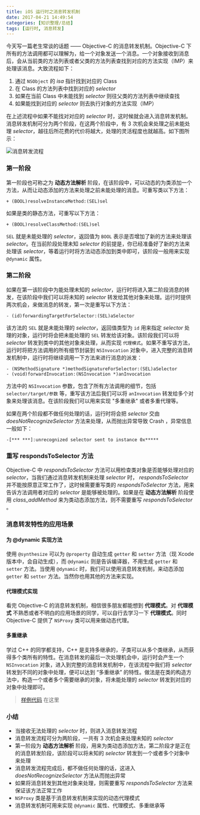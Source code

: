 ```yaml
---
title: iOS 运行时之消息转发机制
date: 2017-04-21 14:49:54
categories: [知识整理/总结]
tags: [运行时, 消息转发]
---
```


今天写一篇老生常谈的话题 —— Objective-C 的消息转发机制。Objective-C 下所有的方法调用都可以理解为，给一个对象发送一个消息。一个对象接收到消息后，会从当前类的方法列表或者父类的方法列表查找到对应的方法实现（IMP）来处理该消息。大致流程如下：

1. 通过 `NSObject` 的 *isa* 指针找到对应的 Class
2. 在 Class 的方法列表中找到对应的 *selector*
3. 如果在当前 Class 中未能找到 *selector* 则往父类的方法列表中继续查找
4. 如果能找到对应的 *selector* 则去执行对象的方法实现（IMP）

在上述流程中如果不能找对对应的 *selector* 时，这时候就会进入消息转发机制。消息转发机制可分为两个阶段，在这两个阶段中，有 3 次机会来处理之前未能处理 *selector*，越往后所花费的代价将越大，处理的灵活程度也就越高。如下图所示：

![消息转发流程](/uploads/forwardflow.png)
<!--more--> 
### 第一阶段

第一阶段也可称之为 **动态方法解析** 阶段，在该阶段中，可以动态的为类添加一个方法，从而让动态添加的方法来处理之前未能处理的消息。可重写类以下方法： 

```
+ (BOOL)resolveInstanceMethod:(SEL)sel
```

如果是类的静态方法，可重写以下方法：

```
+ (BOOL)resolveClassMethod:(SEL)sel
```

`SEL` 就是未能处理的 *selector*，返回值为 `BOOL` 表示是否增加了新的方法来处理该 *selector*。在当前阶段处理未知 *selector* 的前提是，你已经准备好了新的方法来处理该 *selector*，等着运行时将方法动态添加到类中即可，该阶段一般用来实现 `@dynamic` 属性。

### 第二阶段

如果在第一该阶段中为能处理未知的 *selector*，运行时将进入第二阶段消息的转发，在该阶段中我们可以将未知的 *selector* 转发给其他对象来处理。运行时提供两次机会，来做消息的转发，第一次是重写以下方法：

```
- (id)forwardingTargetForSelector:(SEL)aSelector
```

该方法的 `SEL` 就是未能处理的 *selector*，返回值类型为 `id` 用来指定 *selector* 处理的对象，运行时将会把未能处理的 `SEL` 转发给该对象。该阶段我们可以将 *selector* 转发到类中的其他对象来处理，从而实现 `代理模式`。如果不重写该方法，运行时将把方法调用的所有细节封装到 `NSInvocation` 对象中，进入完整的消息转发机制中，运行时将继续调用一下方法来进行消息的派发：

```
- (NSMethodSignature *)methodSignatureForSelector:(SEL)aSelector
- (void)forwardInvocation:(NSInvocation *)anInvocation
```

方法中的 `NSInvocation` 参数，包含了所有方法调用的细节，包括 `selector/target/参数` 等，重写该方法后我们可以将 `anInvocation` 转发给多个对象来处理该消息。在该阶段我们可以用来实现 "多重继承" 或者多重代理等。

如果在两个阶段都不做任何处理的话，运行时将会把 *selector* 交由 *doesNotRecognizeSelector* 方法来处理，从而抛出异常导致 Crash ，异常信息一般如下：

```
-[*** ***]:unrecognized selector sent to instance 0x*****
```

### 重写 respondsToSelector 方法

Objective-C 中 *respondsToSelector* 方法可以用检查类对象是否能够处理对应的 *selector*，当我们通过消息转发机制来处理 *selector* 时， *respondsToSelector* 并不能按原意正常工作了，这时候需要重写类的 *respondsToSelector* 方法，用来告诉方法调用者对应的 *selector* 是能够被处理的。如果是在 **动态方法解析** 阶段使用 *class_addMethod* 来为类动态添加方法，则不需要重写 *respondsToSelector* 。

### 消息转发特性的应用场景

#### 为 @dynamic 实现方法

使用 `@synthesize` 可以为 `@property` 自动生成 `getter` 和 `setter` 方法（现 Xcode 版本中，会自动生成），而 `@dynamic` 则是告诉编译器，不用生成 `getter` 和 `setter` 方法。当使用 `@dynamic` 时，我们可以使用消息转发机制，来动态添加 `getter` 和 `setter` 方法。当然你也用其他的方法来实现。

#### 代理模式实现

看完 Objective-C 的消息转发机制，相信很多朋友都能想到 **代理模式**。对 **代理模式** 不熟悉或者不明白的应用场景的同学，可以自行去学习一下 **代理模式**。同时 Objective-C 提供了 `NSProxy` 类可以用来做动态代理。

#### 多重继承

学过 C++ 的同学都支持，C++ 是支持多继承的，子类可以从多个类继承，从而获得多个类所有的特性。在消息转发的最后一次处理机会中，运行时会产生一个 `NSInvocation` 对象，进入到完整的消息转发机制中，在该流程中我们将 *selector* 转发到不同的对象中处理，便可以达到 “多重继承” 的特性。做法是在类的构造方法中，构造一个或者多个需要继承的对象，将未能处理的 *selector* 转发到对应的对象中处理即可。

> [样例代码](https://github.com/EnkiChen/MsgForwardingSample.git) 在这里

### 小结

* 当接收无法处理的 *selector* 时，则进入消息转发流程
* 消息转发流程可分为两阶段，一共有 3 次机会来处理未知的 *selector*
* 第一阶段为 **动态方法解析** 阶段，用来为类动态添加方法，第二阶段才是正在的消息转发阶段，该阶段可以将未知的 *selector* 转发到一个或者多个对象中来处理
* 消息转发流程完成后，都不做任何处理的话，这进入 *doesNotRecognizeSelector* 方法从而抛出异常
* 如果将消息转发到其他对象来处理，则需要重写 *respondsToSelector* 方法来保证该方法正常工作
* `NSProxy` 类是基于消息转发机制来实现的动态代理模式
* 消息转发机制可用来实现 `@dynamic` 属性、代理模式、多重继承等
